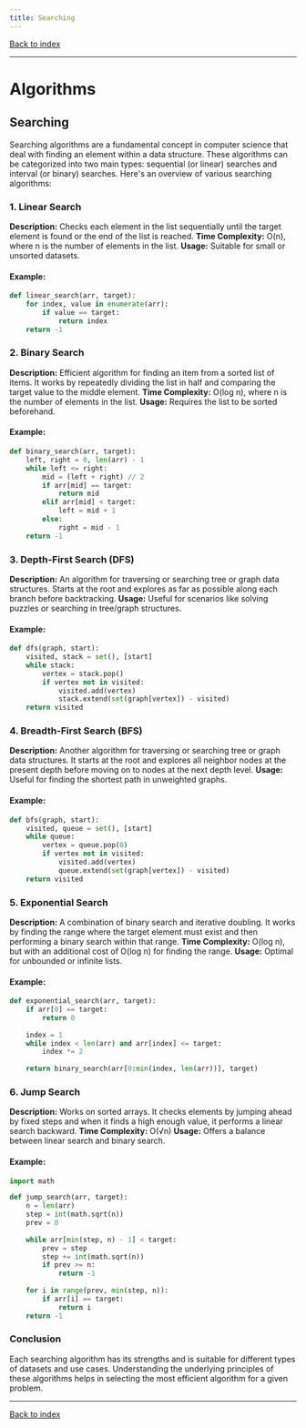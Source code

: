 ```yaml
---
title: Searching
---
```


[Back to index](index.html)

---
# Algorithms
## Searching

Searching algorithms are a fundamental concept in computer science that deal with finding an element within a data structure. These algorithms can be categorized into two main types: sequential (or linear) searches and interval (or binary) searches. Here's an overview of various searching algorithms:

### 1. Linear Search
**Description:** Checks each element in the list sequentially until the target element is found or the end of the list is reached.
**Time Complexity:** O(n), where n is the number of elements in the list.
**Usage:** Suitable for small or unsorted datasets.

#### Example:
```python
def linear_search(arr, target):
    for index, value in enumerate(arr):
        if value == target:
            return index
    return -1
```

### 2. Binary Search
**Description:** Efficient algorithm for finding an item from a sorted list of items. It works by repeatedly dividing the list in half and comparing the target value to the middle element.
**Time Complexity:** O(log n), where n is the number of elements in the list.
**Usage:** Requires the list to be sorted beforehand.

#### Example:
```python
def binary_search(arr, target):
    left, right = 0, len(arr) - 1
    while left <= right:
        mid = (left + right) // 2
        if arr[mid] == target:
            return mid
        elif arr[mid] < target:
            left = mid + 1
        else:
            right = mid - 1
    return -1
```

### 3. Depth-First Search (DFS)
**Description:** An algorithm for traversing or searching tree or graph data structures. Starts at the root and explores as far as possible along each branch before backtracking.
**Usage:** Useful for scenarios like solving puzzles or searching in tree/graph structures.

#### Example:
```python
def dfs(graph, start):
    visited, stack = set(), [start]
    while stack:
        vertex = stack.pop()
        if vertex not in visited:
            visited.add(vertex)
            stack.extend(set(graph[vertex]) - visited)
    return visited
```

### 4. Breadth-First Search (BFS)
**Description:** Another algorithm for traversing or searching tree or graph data structures. It starts at the root and explores all neighbor nodes at the present depth before moving on to nodes at the next depth level.
**Usage:** Useful for finding the shortest path in unweighted graphs.

#### Example:
```python
def bfs(graph, start):
    visited, queue = set(), [start]
    while queue:
        vertex = queue.pop(0)
        if vertex not in visited:
            visited.add(vertex)
            queue.extend(set(graph[vertex]) - visited)
    return visited
```

### 5. Exponential Search
**Description:** A combination of binary search and iterative doubling. It works by finding the range where the target element must exist and then performing a binary search within that range.
**Time Complexity:** O(log n), but with an additional cost of O(log n) for finding the range.
**Usage:** Optimal for unbounded or infinite lists.

#### Example:
```python
def exponential_search(arr, target):
    if arr[0] == target:
        return 0
    
    index = 1
    while index < len(arr) and arr[index] <= target:
        index *= 2
    
    return binary_search(arr[0:min(index, len(arr))], target)
```

### 6. Jump Search
**Description:** Works on sorted arrays. It checks elements by jumping ahead by fixed steps and when it finds a high enough value, it performs a linear search backward.
**Time Complexity:** O(√n)
**Usage:** Offers a balance between linear search and binary search.

#### Example:
```python
import math

def jump_search(arr, target):
    n = len(arr)
    step = int(math.sqrt(n))
    prev = 0
    
    while arr[min(step, n) - 1] < target:
        prev = step
        step += int(math.sqrt(n))
        if prev >= n:
            return -1
    
    for i in range(prev, min(step, n)):
        if arr[i] == target:
            return i
    return -1
```

### Conclusion
Each searching algorithm has its strengths and is suitable for different types of datasets and use cases. Understanding the underlying principles of these algorithms helps in selecting the most efficient algorithm for a given problem.

---
[Back to index](index.html)
